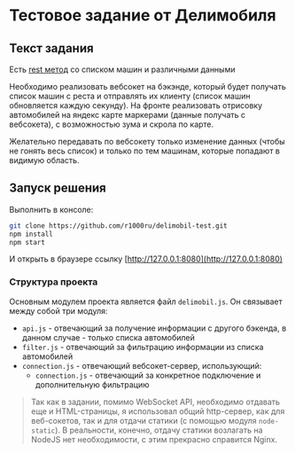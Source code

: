 # Тестовое задание от Делимобиля

## Текст задания

Есть [rest метод](https://api.delitime.ru/api/v1/cars?with=fuel,model) со списком машин и различными данными

Необходимо реализовать вебсокет на бэкэнде, который будет получать список машин с реста и отправлять их клиенту (список машин обновляется каждую секунду).
На фронте реализовать отрисовку автомобилей на яндекс карте маркерами (данные получать с вебсокета), с возможностью зума и скрола по карте. 

Желательно передавать по вебсокету только изменение данных (чтобы не гонять весь список) и только по тем машинам, которые попадают в видимую область.

## Запуск решения

Выполнить в консоле:

```bash
git clone https://github.com/r1000ru/delimobil-test.git
npm install
npm start
```

И открыть в браузере ссылку [http://127.0.0.1:8080](http://127.0.0.1:8080)


### Структура проекта


Основным модулем проекта является файл `delimobil.js`. Он связывает между собой три модуля:
 - `api.js` - отвечающий за получение информации c другого бэкенда, в данном случае - только списка автомобилей
 - `filter.js` - отвечающий за фильтрацию информации из списка автомобилей
 - `connection.js` - отвечающий вебсокет-сервер, использующий:
    - `connection.js` - отвечающий за конкретное подключение и дополнительную фильтрацию


> Так как в задании, помимо WebSocket API, необходимо отдавать еще и HTML-страницы, я использовал общий http-сервер, как для веб-сокетов, так и для отдачи статики (с помощью модуля `node-static`). В реальности, конечно, отдачу статики возлагать на NodeJS нет необходимости, с этим прекрасно справится Nginx.




